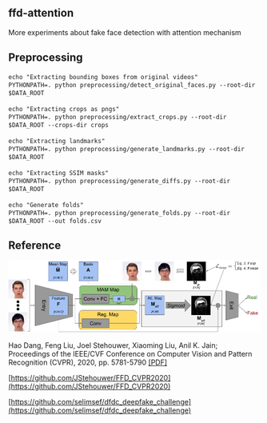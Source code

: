 ## ffd-attention

More experiments about fake face detection with attention mechanism

## Preprocessing

```shell script
echo "Extracting bounding boxes from original videos"
PYTHONPATH=. python preprocessing/detect_original_faces.py --root-dir $DATA_ROOT

echo "Extracting crops as pngs"
PYTHONPATH=. python preprocessing/extract_crops.py --root-dir $DATA_ROOT --crops-dir crops

echo "Extracting landmarks"
PYTHONPATH=. python preprocessing/generate_landmarks.py --root-dir $DATA_ROOT

echo "Extracting SSIM masks"
PYTHONPATH=. python preprocessing/generate_diffs.py --root-dir $DATA_ROOT

echo "Generate folds"
PYTHONPATH=. python preprocessing/generate_folds.py --root-dir $DATA_ROOT --out folds.csv
```

## Reference

![The proposed network framework with attention mechanism](https://github.com/joizhang/ffd-attention/blob/master/images/readme_fig.png)

Hao Dang, Feng Liu, Joel Stehouwer, Xiaoming Liu, Anil K. Jain; Proceedings of the IEEE/CVF Conference on Computer Vision and Pattern Recognition (CVPR), 2020, pp. 5781-5790 [\[PDF\]](https://openaccess.thecvf.com/content_CVPR_2020/papers/Dang_On_the_Detection_of_Digital_Face_Manipulation_CVPR_2020_paper.pdf)

[https://github.com/JStehouwer/FFD_CVPR2020](https://github.com/JStehouwer/FFD_CVPR2020)

[https://github.com/selimsef/dfdc_deepfake_challenge](https://github.com/selimsef/dfdc_deepfake_challenge)
